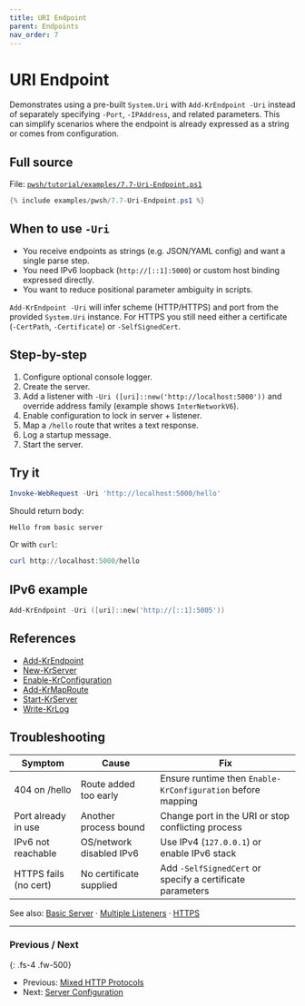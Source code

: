 ```yaml
---
title: URI Endpoint
parent: Endpoints
nav_order: 7
---
```


# URI Endpoint

Demonstrates using a pre-built `System.Uri` with `Add-KrEndpoint -Uri` instead of separately specifying
`-Port`, `-IPAddress`, and related parameters. This can simplify scenarios where the endpoint is already
expressed as a string or comes from configuration.

## Full source

File: [`pwsh/tutorial/examples/7.7-Uri-Endpoint.ps1`][7.7-Uri-Endpoint.ps1]

```powershell
{% include examples/pwsh/7.7-Uri-Endpoint.ps1 %}
```

## When to use `-Uri`

- You receive endpoints as strings (e.g. JSON/YAML config) and want a single parse step.
- You need IPv6 loopback (`http://[::1]:5000`) or custom host binding expressed directly.
- You want to reduce positional parameter ambiguity in scripts.

`Add-KrEndpoint -Uri` will infer scheme (HTTP/HTTPS) and port from the provided `System.Uri` instance.
For HTTPS you still need either a certificate (`-CertPath`, `-Certificate`) or `-SelfSignedCert`.

## Step-by-step

1. Configure optional console logger.
2. Create the server.
3. Add a listener with `-Uri ([uri]::new('http://localhost:5000'))` and override address family (example shows `InterNetworkV6`).
4. Enable configuration to lock in server + listener.
5. Map a `/hello` route that writes a text response.
6. Log a startup message.
7. Start the server.

## Try it

```powershell
Invoke-WebRequest -Uri 'http://localhost:5000/hello'
```

Should return body:

```text
Hello from basic server
```

Or with `curl`:

```powershell
curl http://localhost:5000/hello
```

## IPv6 example

```powershell
Add-KrEndpoint -Uri ([uri]::new('http://[::1]:5005'))
```

## References

- [Add-KrEndpoint][Add-KrEndpoint]
- [New-KrServer][New-KrServer]
- [Enable-KrConfiguration][Enable-KrConfiguration]
- [Add-KrMapRoute][Add-KrMapRoute]
- [Start-KrServer][Start-KrServer]
- [Write-KrLog][Write-KrLog]

## Troubleshooting

| Symptom              | Cause                          | Fix                                                            |
| -------------------- | ------------------------------ | -------------------------------------------------------------- |
| 404 on /hello        | Route added too early           | Ensure runtime then `Enable-KrConfiguration` before mapping    |
| Port already in use  | Another process bound           | Change port in the URI or stop conflicting process             |
| IPv6 not reachable   | OS/network disabled IPv6        | Use IPv4 (`127.0.0.1`) or enable IPv6 stack                    |
| HTTPS fails (no cert)| No certificate supplied         | Add `-SelfSignedCert` or specify a certificate parameters       |

See also: [Basic Server](./1.Basic-Server) · [Multiple Listeners](./2.Multiple-Listeners) · [HTTPS](./3.Https)

---

### Previous / Next

{: .fs-4 .fw-500}

- Previous: [Mixed HTTP Protocols][Prev]
- Next: [Server Configuration][Next]

[7.7-Uri-Endpoint.ps1]: /pwsh/tutorial/examples/7.7-Uri-Endpoint.ps1
[Add-KrEndpoint]: /pwsh/cmdlets/Add-KrEndpoint
[New-KrServer]: /pwsh/cmdlets/New-KrServer
[Enable-KrConfiguration]: /pwsh/cmdlets/Enable-KrConfiguration
[Add-KrMapRoute]: /pwsh/cmdlets/Add-KrMapRoute
[Start-KrServer]: /pwsh/cmdlets/Start-KrServer
[Write-KrLog]: /pwsh/cmdlets/Write-KrLog
[Prev]: ./6.Mixed-HttpProtocols
[Next]: ../13.server-configuration/index
